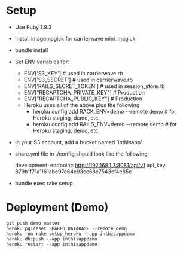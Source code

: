 # Setup

* Use Ruby 1.9.3
* Install imagemagick for carrierwave mini_magick
* bundle install
* Set ENV variables for:
    * ENV['S3_KEY'] # used in carrierwave.rb
    * ENV['S3_SECRET'] # used in carrierwave.rb
    * ENV['RAILS_SECRET_TOKEN'] # used in session_store.rb
    * ENV["RECAPTCHA_PRIVATE_KEY"] # Production
    * ENV["RECAPTCHA_PUBLIC_KEY"] # Production
    * Heroku uses all of the above plus the following
        * heroku config:add RACK_ENV=demo --remote demo # for Heroku staging, demo, etc.
        * heroku config:add RAILS_ENV=demo --remote demo # for Heroku staging, demo, etc.
* In your S3 account, add a bucket named 'inthisapp' 
* share.yml file in ./config should look like the following:

    development:
      endpoint: http://192.168.1.7:8081/api/v1
      api_key: 879b1f71a1f61abc97e64e93cc68e7543ef4e85c

* bundle exec rake setup


# Deployment (Demo)

    git push demo master
    heroku pg:reset SHARED_DATABASE --remote demo
    heroku run rake setup_heroku --app inthisappdemo
    heroku db:push --app inthisappdemo
    heroku restart --app inthisappdemo